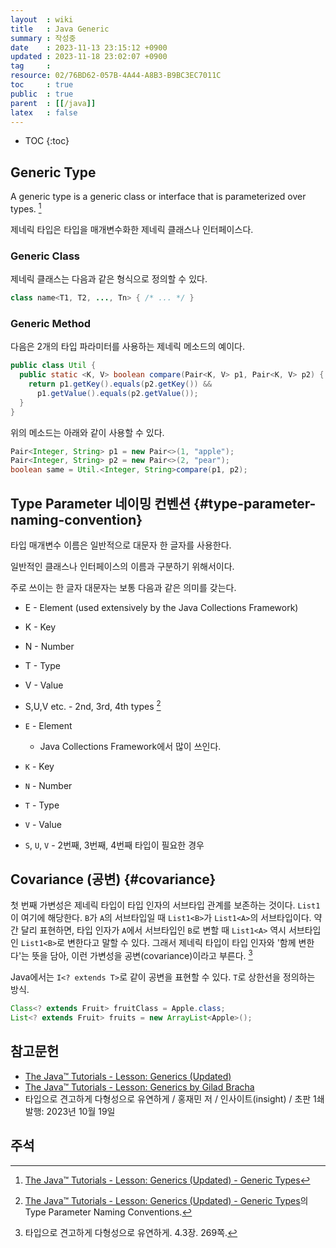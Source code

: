 ```yaml
---
layout  : wiki
title   : Java Generic
summary : 작성중
date    : 2023-11-13 23:15:12 +0900
updated : 2023-11-18 23:02:07 +0900
tag     : 
resource: 02/76BD62-057B-4A44-A8B3-B9BC3EC7011C
toc     : true
public  : true
parent  : [[/java]]
latex   : false
---
```

* TOC
{:toc}

## Generic Type

>
A generic type is a generic class or interface that is parameterized over types.
[^tutorial-generic-types]

제네릭 타입은 타입을 매개변수화한 제네릭 클래스나 인터페이스다.

### Generic Class

제네릭 클래스는 다음과 같은 형식으로 정의할 수 있다.

```java
class name<T1, T2, ..., Tn> { /* ... */ }
```

### Generic Method

다음은 2개의 타입 파라미터를 사용하는 제네릭 메소드의 예이다.

```java
public class Util {
  public static <K, V> boolean compare(Pair<K, V> p1, Pair<K, V> p2) {
    return p1.getKey().equals(p2.getKey()) &&
      p1.getValue().equals(p2.getValue());
  }
}
```

위의 메소드는 아래와 같이 사용할 수 있다.

```java
Pair<Integer, String> p1 = new Pair<>(1, "apple");
Pair<Integer, String> p2 = new Pair<>(2, "pear");
boolean same = Util.<Integer, String>compare(p1, p2);
```

## Type Parameter 네이밍 컨벤션 {#type-parameter-naming-convention}

타입 매개변수 이름은 일반적으로 대문자 한 글자를 사용한다.

일반적인 클래스나 인터페이스의 이름과 구분하기 위해서이다.

주로 쓰이는 한 글자 대문자는 보통 다음과 같은 의미를 갖는다.

>
- E - Element (used extensively by the Java Collections Framework)
- K - Key
- N - Number
- T - Type
- V - Value
- S,U,V etc. - 2nd, 3rd, 4th types
[^tutorial-types]

- `E` - Element
    - Java Collections Framework에서 많이 쓰인다.
- `K` - Key
- `N` - Number
- `T` - Type
- `V` - Value
- `S`, `U`, `V` - 2번째, 3번째, 4번째 타입이 필요한 경우

## Covariance (공변) {#covariance}

>
첫 번째 가변성은 제네릭 타입이 타입 인자의 서브타입 관계를 보존하는 것이다.
`List1`이 여기에 해당한다.
`B`가 `A`의 서브타입일 때 `List1<B>`가 `List1<A>`의 서브타입이다.
약간 달리 표현하면, 타입 인자가 `A`에서 서브타입인 `B`로 변할 때 `List1<A>` 역시 서브타입인 `List1<B>`로 변한다고 말할 수 있다.
그래서 제네릭 타입이 타입 인자와 '함께 변한다'는 뜻을 담아, 이런 가변성을 공변(covariance)이라고 부른다.
[^hong-269]

Java에서는 `I<? extends T>`로 같이 공변을 표현할 수 있다. `T`로 상한선을 정의하는 방식.

```java
Class<? extends Fruit> fruitClass = Apple.class;
List<? extends Fruit> fruits = new ArrayList<Apple>();
```

## 참고문헌

- [The Java™ Tutorials - Lesson: Generics (Updated)](https://docs.oracle.com/javase/tutorial/java/generics/index.html )
- [The Java™ Tutorials - Lesson: Generics by Gilad Bracha](https://docs.oracle.com/javase/tutorial/extra/generics/index.html )
- 타입으로 견고하게 다형성으로 유연하게 / 홍재민 저 / 인사이트(insight) / 초판 1쇄 발행: 2023년 10월 19일

## 주석

[tutorial]: https://docs.oracle.com/javase/tutorial/java/generics/types.html

[^tutorial-generic-types]: [The Java™ Tutorials - Lesson: Generics (Updated) - Generic Types][tutorial]
[^tutorial-types]: [The Java™ Tutorials - Lesson: Generics (Updated) - Generic Types][tutorial]의 Type Parameter Naming Conventions.

[^hong-269]: 타입으로 견고하게 다형성으로 유연하게. 4.3장. 269쪽.

